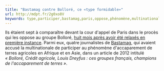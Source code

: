 ```yaml
---
title: "Bastamag contre Bolloré, ce «type formidable»"
url: http://mdpt.fr/2g0xo8V
keywords: type,participer,bastamag,paris,oppose,phénomène,multinationale,terres,procès,mois,relaxés,bolloré,formidable
---
```

Ils étaient sept à comparaître devant la cour d'appel de Paris dans le procès qui les oppose au groupe Bolloré, [huit mois après avoir été relaxés en première instance](https://www.mediapart.fr/journal/france/150416/bollore-perd-son-proces-face-bastamag). Parmi eux, quatre journalistes de [Bastamag](http://www.bastamag.net/), qui avaient accusé la multinationale de participer au phénomène d'accaparement de terres agricoles en Afrique et en Asie, dans un article de 2012 intitulé *« Bolloré, Crédit agricole, Louis Dreyfus : ces groupes français, champions de l'accaparement de terres »*.
